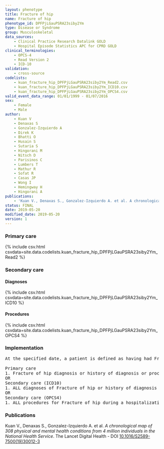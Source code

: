 ```yaml
---
layout: phenotype
title: Fracture of hip
name: Fracture of hip
phenotype_id: DPFPjLGauPSRA23siby2Ym 
type: Disease or Syndrome
group: Musculoskeletal
data_sources: 
    - Clinical Practice Research Datalink GOLD
    - Hospital Episode Statistics APC for CPRD GOLD
clinical_terminologies: 
    - OPCS-4
    - Read Version 2
    - ICD-10
validation: 
    - cross-source
codelists: 
    - kuan_fracture_hip_DPFPjLGauPSRA23siby2Ym_Read2.csv
    - kuan_fracture_hip_DPFPjLGauPSRA23siby2Ym_ICD10.csv
    - kuan_fracture_hip_DPFPjLGauPSRA23siby2Ym_OPCS4.csv
valid_event_data_range: 01/01/1999 - 01/07/2016
sex: 
    - Female
    - Male
author: 
    - Kuan V
    - Denaxas S
    - Gonzalez-Izquierdo A
    - Direk K
    - Bhatti O
    - Husain S
    - Sutaria S
    - Hingorani M
    - Nitsch D
    - Parisinos C
    - Lumbers T
    - Mathur R
    - Sofat R
    - Casas JP
    - Wong I
    - Hemingway H
    - Hingorani A
publications: 
    - 'Kuan V., Denaxas S., Gonzalez-Izquierdo A. et al. A chronological map of 308 physical and mental health conditions from 4 million individuals in the National Health Service. The Lancet Digital Health - DOI: 10.1016/S2589-7500(19)30012-3' 
status: FINAL
date: 2019-05-20
modified_date: 2019-05-20
version: 1
---
```

### Primary care 
{% include csv.html csvdata=site.data.codelists.kuan_fracture_hip_DPFPjLGauPSRA23siby2Ym_Read2 %}
### Secondary care 
#### Diagnoses 
{% include csv.html csvdata=site.data.codelists.kuan_fracture_hip_DPFPjLGauPSRA23siby2Ym_ICD10 %}
#### Procedures 
{% include csv.html csvdata=site.data.codelists.kuan_fracture_hip_DPFPjLGauPSRA23siby2Ym_OPCS4 %}
### Implementation 
<pre>At the specified date, a patient is defined as having had Fracture of hip IF they meet the criteria for any of the following on or before the specified date. The earliest date on which the individual meets any of the following criteria on or before the specified date is defined as the first event date:

Primary care
1. Fracture of hip diagnosis or history of diagnosis or procedure during a consultation 
OR
Secondary care (ICD10)
1. ALL diagnoses of Fracture of hip or history of diagnosis during a hospitalization
OR
Secondary care (OPCS4)
1. ALL procedures for Fracture of hip during a hospitalization</pre> 
 
### Publications 
Kuan V., Denaxas S., Gonzalez-Izquierdo A. et al. _A chronological map of 308 physical and mental health conditions from 4 million individuals in the National Health Service_. The Lancet Digital Health - DOI <a href='https://www.thelancet.com/journals/landig/article/PIIS2589-7500(19)30012-3/fulltext'>10.1016/S2589-7500(19)30012-3</a>